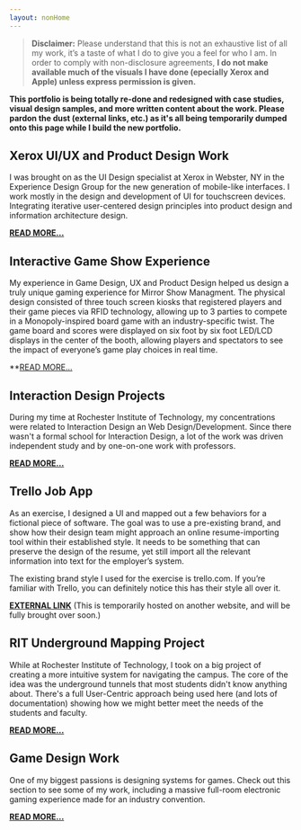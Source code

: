 ```yaml
---
layout: nonHome
---
```


>**Disclaimer:** Please understand that this is not an exhaustive list of all my work, it’s a taste of what I do to give you a feel for who I am. In order to comply with non-disclosure agreements, __I do not make available much of the visuals I have done (epecially Xerox and Apple) unless express permission is given.__

**This portfolio is being totally re-done and redesigned with case studies, visual design samples, and more written content about the work. Please pardon the dust (external links, etc.) as it's all being temporarily dumped onto this page while I build the new portfolio.**

## Xerox UI/UX and Product Design Work

I was brought on as the UI Design specialist at Xerox in Webster, NY in the Experience Design Group for the new generation of mobile-like interfaces. I work mostly in the design and development of UI for touchscreen devices. Integrating iterative user-centered design principles into product design and information architecture design.

**[READ MORE...](xerox)**

## Interactive Game Show Experience

My experience in Game Design, UX  and Product Design helped us design a truly unique gaming experience for Mirror Show Managment. The physical design consisted of three touch screen kiosks that registered players and their game pieces via RFID technology, allowing up to 3 parties to compete in a Monopoly-inspired board game with an industry-specific twist. The game board and scores were displayed on six foot by six foot LED/LCD displays in the center of the booth, allowing players and spectators to see the impact of everyone’s game play choices in real time.

**[READ MORE...](MaxImpact)

## Interaction Design Projects

During my time at Rochester Institute of Technology, my concentrations were related to Interaction Design an Web Design/Development. Since there wasn't a formal school for Interaction Design, a lot of the work was driven independent study and by one-on-one work with professors.

**[READ MORE...](IxD)**

## Trello Job App

As an exercise, I designed a UI and mapped out a few behaviors for a fictional piece of software. The goal was to use a pre-existing brand, and show how their design team might approach an online resume-importing tool within their established style. It needs to be something that can preserve the design of the resume, yet still import all the relevant information into text for the employer’s system.

The existing brand style I used for the exercise is trello.com. If you’re familiar with Trello, you can definitely notice this has their style all over it.

**[EXTERNAL LINK](http://www.davidsutton.net/portfolio/trello-resume-importer/)**
(This is temporarily hosted on another website, and will be fully brought over soon.)

## RIT Underground Mapping Project

While at Rochester Institute of Technology, I took on a big project of creating a more intuitive system for navigating the campus. The core of the idea was the underground tunnels that most students didn't know anything about. There's a full User-Centric approach being used here (and lots of documentation) showing how we might better meet the needs of the students and faculty.

**[READ MORE...](RITmap)**

## Game Design Work
One of my biggest passions is designing systems for games. Check out this section to see some of my work, including a massive full-room electronic gaming experience made for an industry convention.

**[READ MORE...](games)**